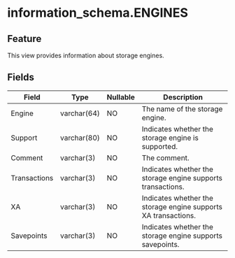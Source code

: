 # information_schema.ENGINES

## Feature

This view provides information about storage engines.

## Fields

| **Field** | **Type** | **Nullable** | **Description** |
|--------------|---------------|----------------|-----------------|
| Engine | varchar(64) | NO | The name of the storage engine. |
| Support | varchar(80) | NO | Indicates whether the storage engine is supported. |
| Comment | varchar(3) | NO | The comment. |
| Transactions | varchar(3) | NO | Indicates whether the storage engine supports transactions. |
| XA | varchar(3) | NO | Indicates whether the storage engine supports XA transactions. |
| Savepoints | varchar(3) | NO | Indicates whether the storage engine supports savepoints. |
